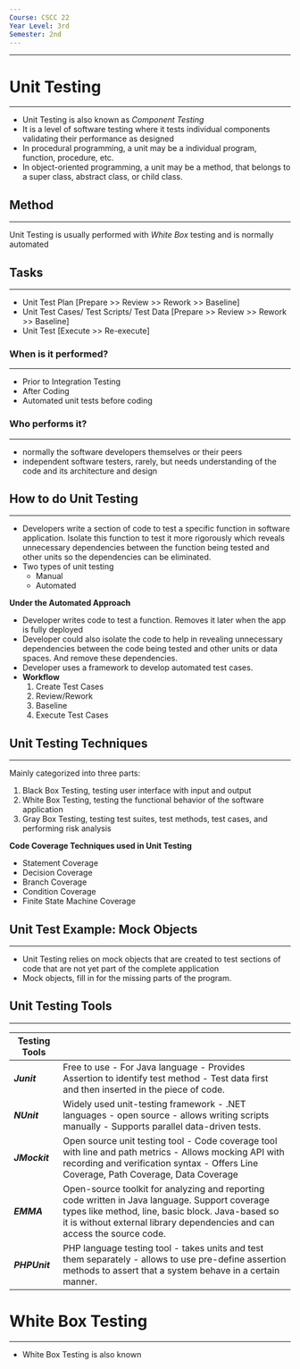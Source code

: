 ```yaml
---
Course: CSCC 22
Year Level: 3rd
Semester: 2nd
---
```

---

# Unit Testing
---
- Unit Testing is also known as *Component Testing*
- It is a level of software testing where it tests individual components validating their performance as designed
- In procedural programming, a unit may be a individual program, function, procedure, etc.
- In object-oriented programming, a unit may be a method, that belongs to a super class, abstract class, or child class.

## Method
---
Unit Testing is usually performed with *White Box* testing and is normally automated

## Tasks
---
- Unit Test Plan [Prepare >> Review >> Rework >> Baseline]
- Unit Test Cases/ Test Scripts/ Test Data [Prepare >> Review >> Rework >> Baseline]
- Unit Test [Execute >> Re-execute]

### When is it performed?
---
- Prior to Integration Testing
- After Coding
- Automated unit tests before coding

### Who performs it?
---
- normally the software developers themselves or their peers
- independent software testers, rarely, but needs understanding of the code and its architecture and design

## How to do Unit Testing
---
- Developers write a section of code to test a specific function in software application. Isolate this function to test it more rigorously which reveals unnecessary dependencies between the function being tested and other units so the dependencies can be eliminated.
- Two types of unit testing
	- Manual
	- Automated

**Under the Automated Approach**
- Developer writes code to test a function. Removes it later when the app is fully deployed
- Developer could also isolate the code to help in revealing unnecessary dependencies between the code being tested and other units or data spaces. And remove these dependencies.
- Developer uses a framework to develop automated test cases.
- **Workflow**
	1. Create Test Cases
	2. Review/Rework
	3. Baseline
	4. Execute Test Cases

## Unit Testing Techniques
---
Mainly categorized into three parts:
1. Black Box Testing, testing user interface with input and output
2. White Box Testing, testing the functional behavior of the software application
3. Gray Box Testing, testing test suites, test methods, test cases, and performing risk analysis

**Code Coverage Techniques used in Unit Testing**
- Statement Coverage
- Decision Coverage
- Branch Coverage
- Condition Coverage
- Finite State Machine Coverage

## Unit Test Example: Mock Objects
---
- Unit Testing relies on mock objects that are created to test sections of code that are not yet part of the complete application
- Mock objects, fill in for the missing parts of the program.

## Unit Testing Tools
---

| Testing Tools |                                                                                                                                                                                                                                 |
| ------------- | ------------------------------------------------------------------------------------------------------------------------------------------------------------------------------------------------------------------------------- |
| ***Junit***   | Free to use - For Java language - Provides Assertion to identify test method - Test data first and then inserted in the piece of code.                                                                                          |
| ***NUnit***   | Widely used unit-testing framework - .NET languages - open source - allows writing scripts manually - Supports parallel data-driven tests.                                                                                      |
| ***JMockit*** | Open source unit testing tool - Code coverage tool with line and path metrics - Allows mocking API with recording and verification syntax - Offers Line Coverage, Path Coverage, Data Coverage                                  |
| ***EMMA***    | Open-source toolkit for analyzing and reporting code written in Java language. Support coverage types like method, line, basic block. Java-based so it is without external library dependencies and can access the source code. |
| ***PHPUnit*** | PHP language testing tool - takes units and test them separately - allows to use pre-define assertion methods to assert that a system behave in a certain manner.                                                               |

# White Box Testing
---
- White Box Testing is also known